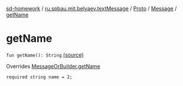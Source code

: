 [sd-homework](../../../index.md) / [ru.spbau.mit.belyaev.textMessage](../../index.md) / [Proto](../index.md) / [Message](index.md) / [getName](.)

# getName

`fun getName(): String` [(source)](https://github.com/StasBel/sd-homework/blob/InstantMessenger/src/main/kotlin/ru/spbau/mit/belyaev/textMessage/Proto.java#L187)

Overrides [MessageOrBuilder.getName](../-textMessage-or-builder/get-name.md)

`required string name = 2;`

